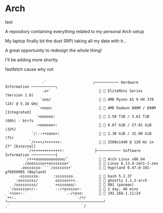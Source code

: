 # Arch

test

A repository containing everything related to my personal Arch setup

My laptop finally bit the dust (RIP) taking all my data with it...

A great opportunity to redesign the whole thing!

I'll be adding more shortly.

fastfetch cause why not
```

                 -`                     ┌─────────── Hardware Information ───────────┐
                 .o+`                      󰌢  EliteMini Series (Version 1.0)
                `ooo/                      󰻠  AMD Ryzen AI 9 HX 370 (24) @ 5.16 GHz
               `+oooo:                     󰍛  AMD Radeon 880M / 890M [Integrated]
              `+oooooo:                      2.50 TiB / 3.61 TiB (69%) - btrfs
              -+oooooo+:                   󰑭  8.67 GiB / 27.01 GiB (32%)
            `/:-:++oooo+:                  󰓡  2.30 GiB / 32.00 GiB (7%)
           `/++++/+++++++:                 󰍹  2560x1440 @ 120 Hz in 27" [External]
          `/++++++++++++++:              ├─────────── Software Information ───────────┤
         `/+++ooooooooooooo/`              󰣇  Arch Linux x86_64
        ./ooosssso++osssssso+`               Linux 6.13.4-zen1-1-zen
       .oossssso-````/ossssss+`              Hyprland 0.47.0-101-gf0850905 (Wayland)
      -osssssso.      :ssssssso.             bash 5.2.37
     :osssssss/        osssso+++.            ghostty 1.1.2-arch
    /ossssssss/        +ssssooo/-          󰏖  801 (pacman)
  `/ossssso+/:-        -:/+osssso+-        󰅐  1 day, 46 mins
 `+sso+:-`                 `.-/+oso:       󰩟  192.168.1.11/24
`++:.                           `-/+/    └────────────────────────────────────────────┘
.`                                 `/


```
